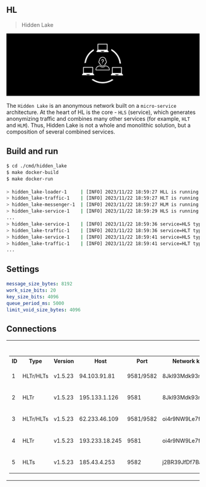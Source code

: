 ## HL

> Hidden Lake

<img src="_images/hl_logo.png" alt="hl_logo.png"/>

The `Hidden Lake` is an anonymous network built on a `micro-service` architecture. At the heart of HL is the core - `HLS` (service), which generates anonymizing traffic and combines many other services (for example, `HLT` and `HLM`). Thus, Hidden Lake is not a whole and monolithic solution, but a composition of several combined services.

## Build and run

```bash
$ cd ./cmd/hidden_lake
$ make docker-build
$ make docker-run

> hidden_lake-loader-1     | [INFO] 2023/11/22 18:59:27 HLL is running...
> hidden_lake-traffic-1    | [INFO] 2023/11/22 18:59:27 HLT is running...
> hidden_lake-messenger-1  | [INFO] 2023/11/22 18:59:27 HLM is running...
> hidden_lake-service-1    | [INFO] 2023/11/22 18:59:29 HLS is running...
...
> hidden_lake-service-1    | [INFO] 2023/11/22 18:59:36 service=HLS type=BRDCS hash=B04B315A...290EB85C addr=24DC908B...E8299D18 proof=0000365777 size=8192B conn=127.0.0.1:
> hidden_lake-traffic-1    | [INFO] 2023/11/22 18:59:36 service=HLT type=BRDCS hash=B04B315A...290EB85C addr=00000000...00000000 proof=0000365777 size=8240B conn=172.26.0.2:9571
> hidden_lake-service-1    | [INFO] 2023/11/22 18:59:41 service=HLS type=BRDCS hash=E1A8DDFC...674A9E06 addr=24DC908B...E8299D18 proof=0001019421 size=8192B conn=127.0.0.1:
> hidden_lake-traffic-1    | [INFO] 2023/11/22 18:59:41 service=HLT type=BRDCS hash=E1A8DDFC...674A9E06 addr=00000000...00000000 proof=0001019421 size=8240B conn=172.26.0.2:9571
...
```

## Settings

```yaml
message_size_bytes: 8192
work_size_bits: 20
key_size_bits: 4096
queue_period_ms: 5000
limit_void_size_bytes: 4096
```

## Connections

<table style="width: 100%">
  <tr>
    <th>Available network</th>
    <th>Types of services</th>
  </tr>
  <tr>
    <td>
        <table style="width: 100%">
            <tr>
                <th>ID</th>
                <th>Type</th>
                <th>Version</th>
                <th>Host</th>
                <th>Port</th>
                <th>Network key</th>
                <th>Connections</th>
                <th>Provider</th>
                <th>Country</th>
                <th>City</th>
                <th>Characteristics</th>
                <th>Expired time</th>
            </tr>
            <tr>
                <td>1</td>
                <td>HLTr/HLTs</td>
                <td>v1.5.23</td>
                <td>94.103.91.81</td> 
                <td>9581/9582</td>
                <td>8Jkl93Mdk93md1bz</td>
                <td>[]</td>
                <td><a href="https://vdsina.ru">vdsina.ru</a></td>
                <td>Russia</td>
                <td>Moscow</td>
                <td>1x4.0GHz, 1.0GB RAM, 30GB HDD</td>
                <td>±eternal</td>
            </tr>
            <tr>
                <td>2</td>
                <td>HLTr</td>
                <td>v1.5.23</td>
                <td>195.133.1.126</td>
                <td>9581</td>
                <td>8Jkl93Mdk93md1bz</td>
                <td>[1]</td>
                <td><a href="https://ruvds.com">ruvds.ru</a></td>
                <td>Russia</td>
                <td>Moscow</td>
                <td>1x2.2GHz, 0.5GB RAM, 10GB HDD</td>
                <td>±28.07.2027</td>
            </tr>
            <tr>
                <td>3</td>
                <td>HLTr/HLTs</td>
                <td>v1.5.23</td>
                <td>62.233.46.109</td>
                <td>9581/9582</td>
                <td>oi4r9NW9Le7fKF9d</td>
                <td>[]</td>
                <td><a href="https://eternalhost.net">eternalhost.net</a></td>
                <td>Russia</td>
                <td>Moscow</td>
                <td>1x2.8GHz, 1.0GB RAM, 16GB HDD</td>
                <td>±eternal</td>
            </tr>
            <tr>
                <td>4</td>
                <td>HLTr</td>
                <td>v1.5.23</td>
                <td>193.233.18.245</td>
                <td>9581</td>
                <td>oi4r9NW9Le7fKF9d</td>
                <td>[3]</td>
                <td><a href="https://4vps.su">4vps.su</a></td>
                <td>Russia</td>
                <td>Novosibirsk</td>
                <td>1x2.5GHz, 1.0GB RAM, 5GB VNMe</td>
                <td>±07.08.2027</td>
            </tr>
            <tr>
                <td>5</td>
                <td>HLTs</td>
                <td>v1.5.23</td>
                <td>185.43.4.253</td>
                <td>9582</td>
                <td>j2BR39JfDf7Bajx3</td>
                <td>[]</td>
                <td><a href="https://firstvds.su">firstvds.su</a></td>
                <td>Russia</td>
                <td>Moscow</td>
                <td>1x3.1GHz, 2.0GB RAM, 300GB HDD</td>
                <td>±10.12.2023</td>
            </tr>
        </table>
    </td>
    <td>
        <table style="width: 100%">
            <tr>
                <th>Type</th>
                <th>Name</th>
                <th>Default port</th>
            </tr>
            <tr>
                <td>HLS</td>
                <td>node</td>
                <td>9571</td>
            </tr>
            <tr>
                <td>HLTr</td>
                <td>relayer</td>
                <td>9581</td>
            </tr>
            <tr>
                <td>HLTs</td>
                <td>storage</td>
                <td>9582</td>
            </tr>
        </table>
    </td>
  </tr>
</table>
